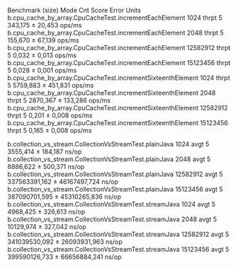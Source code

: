 Benchmark                                                      (size)   Mode  Cnt          Score          Error   Units
b.cpu_cache_by_array.CpuCacheTest.incrementEachElement           1024  thrpt    5        343,175 ±       20,453  ops/ms
b.cpu_cache_by_array.CpuCacheTest.incrementEachElement           2048  thrpt    5        155,670 ±       67,139  ops/ms
b.cpu_cache_by_array.CpuCacheTest.incrementEachElement       12582912  thrpt    5          0,032 ±        0,013  ops/ms
b.cpu_cache_by_array.CpuCacheTest.incrementEachElement       15123456  thrpt    5          0,028 ±        0,001  ops/ms
b.cpu_cache_by_array.CpuCacheTest.incrementSixteenthElement      1024  thrpt    5       5759,883 ±      451,831  ops/ms
b.cpu_cache_by_array.CpuCacheTest.incrementSixteenthElement      2048  thrpt    5       2870,367 ±      133,286  ops/ms
b.cpu_cache_by_array.CpuCacheTest.incrementSixteenthElement  12582912  thrpt    5          0,201 ±        0,008  ops/ms
b.cpu_cache_by_array.CpuCacheTest.incrementSixteenthElement  15123456  thrpt    5          0,165 ±        0,008  ops/ms


b.collection_vs_stream.CollectionVsStreamTest.plainJava          1024   avgt    5       3555,414 ±      184,187   ns/op
b.collection_vs_stream.CollectionVsStreamTest.plainJava          2048   avgt    5       8886,622 ±      500,371   ns/op
b.collection_vs_stream.CollectionVsStreamTest.plainJava      12582912   avgt    5  337563391,162 ± 46167497,724   ns/op
b.collection_vs_stream.CollectionVsStreamTest.plainJava      15123456   avgt    5  387090701,595 ± 45310265,836   ns/op
b.collection_vs_stream.CollectionVsStreamTest.streamJava         1024   avgt    5       4968,425 ±      326,613   ns/op
b.collection_vs_stream.CollectionVsStreamTest.streamJava         2048   avgt    5      10129,974 ±      327,042   ns/op
b.collection_vs_stream.CollectionVsStreamTest.streamJava     12582912   avgt    5  341039530,092 ± 26093931,963   ns/op
b.collection_vs_stream.CollectionVsStreamTest.streamJava     15123456   avgt    5  399590126,733 ± 66656884,241   ns/op